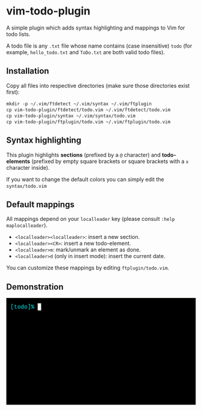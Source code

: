 # vim-todo-plugin

A simple plugin which adds syntax highlighting and mappings to Vim for todo lists.

A todo file is any `.txt` file whose name contains (case insensitive) `todo` 
(for example, `hello_todo.txt` and `ToDo.txt` are both valid todo files).

## Installation

Copy all files into respective directories (make sure those directories exist first):

```
mkdir -p ~/.vim/ftdetect ~/.vim/syntax ~/.vim/ftplugin
cp vim-todo-plugin/ftdetect/todo.vim ~/.vim/ftdetect/todo.vim
cp vim-todo-plugin/syntax ~/.vim/syntax/todo.vim
cp vim-todo-plugin/ftplugin/todo.vim ~/.vim/ftplugin/todo.vim
```

## Syntax highlighting

This plugin highlights **sections** (prefixed by a `@` character) and 
**todo-elements** (prefixed by empty square brackets or square brackets with a 
`x` character inside).

If you want to change the default colors you can simply edit the `syntax/todo.vim`

## Default mappings

All mappings depend on your `localleader` key (please consult `:help maplocalleader`).

- `<localleader><localleader>`: insert a new section.
- `<localleader><CR>`: insert a new todo-element.
- `<localleader>m`: mark/unmark an element as done.
- `<localleader>d` (only in insert mode): insert the current date.

You can customize these mappings by editing `ftplugin/todo.vim`.

## Demonstration

![todo](img/todo.gif)

